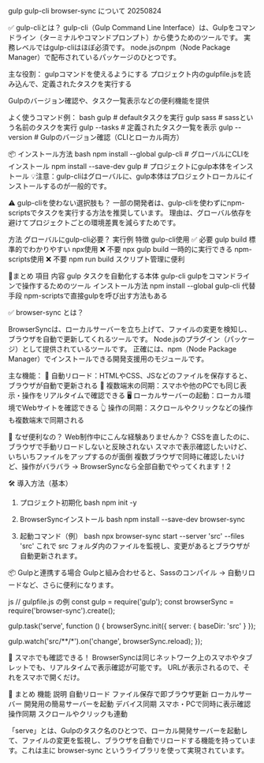 gulp gulp-cli browser-sync について 20250824

✅ gulp-cliとは？
gulp-cli（Gulp Command Line Interface）は、Gulpをコマンドライン（ターミナルやコマンドプロンプト）から使うためのツールです。
実務レベルではgulp-cliはほぼ必須です。
node.jsのnpm（Node Package Manager）で配布されているパッケージのひとつです。

主な役割：
gulpコマンドを使えるようにする
プロジェクト内のgulpfile.jsを読み込んで、定義されたタスクを実行する

Gulpのバージョン確認や、タスク一覧表示などの便利機能を提供

よく使うコマンド例：
bash
gulp              # defaultタスクを実行
gulp sass         # sassという名前のタスクを実行
gulp --tasks      # 定義されたタスク一覧を表示
gulp --version    # Gulpのバージョン確認（CLIとローカル両方）

📦 インストール方法
bash
npm install --global gulp-cli   # グローバルにCLIをインストール
npm install --save-dev gulp     # プロジェクトにgulp本体をインストール
💡注意：gulp-cliはグローバルに、gulp本体はプロジェクトローカルにインストールするのが一般的です。

⚠️ gulp-cliを使わない選択肢も？
一部の開発者は、gulp-cliを使わずにnpm-scriptsでタスクを実行する方法を推奨しています。
理由は、グローバル依存を避けてプロジェクトごとの環境差異を減らすためです。

方法	        グローバルにgulp-cli必要？	実行例	             特徴
gulp-cli使用	✅ 必要	                 gulp build	        標準的でわかりやすい
npx使用	        ❌ 不要	                 npx gulp build	    一時的に実行できる
npm-scripts使用	❌ 不要	                 npm run build	    スクリプト管理に便利

🎯まとめ
項目	                内容
gulp	           タスクを自動化する本体
gulp-cli	       gulpをコマンドラインで操作するためのツール
インストール方法	npm install --global gulp-cli
代替手段	       npm-scriptsで直接gulpを呼び出す方法もある


✅ browser-sync とは？

BrowserSyncは、ローカルサーバーを立ち上げて、ファイルの変更を検知し、ブラウザを自動で更新してくれるツールです。
Node.jsのプラグイン（パッケージ）として提供されているツールです。
正確には、npm（Node Package Manager）でインストールできる開発支援用のモジュールです。

主な機能：
🔄 自動リロード：HTMLやCSS、JSなどのファイルを保存すると、ブラウザが自動で更新される
📱 複数端末の同期：スマホや他のPCでも同じ表示・操作をリアルタイムで確認できる
🖥️ ローカルサーバーの起動：ローカル環境でWebサイトを確認できる
👆 操作の同期：スクロールやクリックなどの操作も複数端末で同期される

🚀 なぜ便利なの？
Web制作中にこんな経験ありませんか？
CSSを直したのに、ブラウザで手動リロードしないと反映されない
スマホで表示確認したいけど、いちいちファイルをアップするのが面倒
複数ブラウザで同時に確認したいけど、操作がバラバラ
→ BrowserSyncなら全部自動でやってくれます！2

🛠️ 導入方法（基本）
1. プロジェクト初期化
bash
npm init -y

2. BrowserSyncインストール
bash
npm install --save-dev browser-sync

3. 起動コマンド（例）
bash
npx browser-sync start --server 'src' --files 'src'
これで src フォルダ内のファイルを監視し、変更があるとブラウザが自動更新されます。

📦 Gulpと連携する場合
Gulpと組み合わせると、Sassのコンパイル → 自動リロードなど、さらに便利になります。

js
// gulpfile.js の例
const gulp = require('gulp');
const browserSync = require('browser-sync').create();

gulp.task('serve', function () {
  browserSync.init({
    server: {
      baseDir: 'src'
    }
  });

  gulp.watch('src/**/*').on('change', browserSync.reload);
});

📱 スマホでも確認できる！
BrowserSyncは同じネットワーク上のスマホやタブレットでも、リアルタイムで表示確認が可能です。
URLが表示されるので、それをスマホで開くだけ。

🎯 まとめ
機能	            説明
自動リロード	    ファイル保存で即ブラウザ更新
ローカルサーバー	開発用の簡易サーバーを起動
デバイス同期	    スマホ・PCで同時に表示確認
操作同期	    スクロールやクリックも連動


「serve」とは、Gulpのタスク名のひとつで、ローカル開発サーバーを起動して、ファイルの変更を監視し、ブラウザを自動でリロードする機能を持っています。これは主に browser-sync というライブラリを使って実現されています。